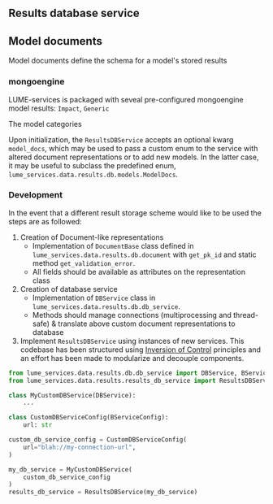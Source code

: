 


## Results database service




## Model documents

Model documents define the schema for a model's stored results




### mongoengine

LUME-services is packaged with seveal pre-configured mongoengine model results: `Impact`, `Generic`


The model categories


Upon initialization, the `ResultsDBService` accepts an optional kwarg `model_docs`, which may be used to pass a custom enum to the service with altered document representations or to add new models. In the latter case, it may be useful to subclass the predefined enum, `lume_services.data.results.db.models.ModelDocs`.

### Development 

In the event that a different result storage scheme would like to be used the steps are as followed:
1. Creation of Document-like representations
    - Implementation of `DocumentBase` class defined in `lume_services.data.results.db.document` with `get_pk_id` and static method `get_validation_error`.
    - All fields should be available as attributes on the representation class
2. Creation of database service
    - Implementation of `DBService` class in `lume_services.data.results.db.db_service`. 
    - Methods should manage connections (multiprocessing and thread-safe) & translate above custom document representations to database
3. Implement `ResultsDBService` using instances of new services. This codebase has been structured using [Inversion of Control](https://en.wikipedia.org/wiki/Inversion_of_control) principles and an effort has been made to modularize and decouple components. 

```python
from lume_services.data.results.db.db_service import DBService, BServiceConfig
from lume_services.data.results.results_db_service import ResultsDBService

class MyCustomDBService(DBService):
    ...

class CustomDBServiceConfig(BServiceConfig):
    url: str

custom_db_service_config = CustomDBServiceConfig(
    url="blah://my-connection-url",
)

my_db_service = MyCustomDBService(
    custom_db_service_config
)
results_db_service = ResultsDBService(my_db_service)

```